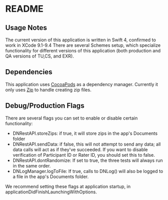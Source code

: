 # README #

Usage Notes
----

The current version of this application is written in Swift 4, confirmed to work in XCode 9.1-9.4
There are several Schemes setup, which specialize functionality for different versions of this application (both production and QA versions of TU,CS, and EXR).

Dependencies
----

This application uses [CocoaPods](https://cocoapods.org/) as a dependency manager. Currently it only uses [Zip](https://github.com/marmelroy/Zip) to handle creating zip files.

Debug/Production Flags
----

There are several flags you can set to enable or disable certain functionality:
- DNRestAPI.storeZips: if true, it will store zips in the app's Documents folder
- DNRestAPI.sendData: if false, this will not attempt to send any data; all data calls will act as if they've succeeded. If you want to disable verification of Participant ID or Rater ID, you should set this to false.
- DNRestAPI.dontRandomize: If set to true, the three tests will always run in the same order.
- DNLogManager.logToFile: If true, calls to DNLog() will also be logged to a file in the app's Documents folder.

We recommend setting these flags at application startup, in applicationDidFinishLaunchingWithOptions.


